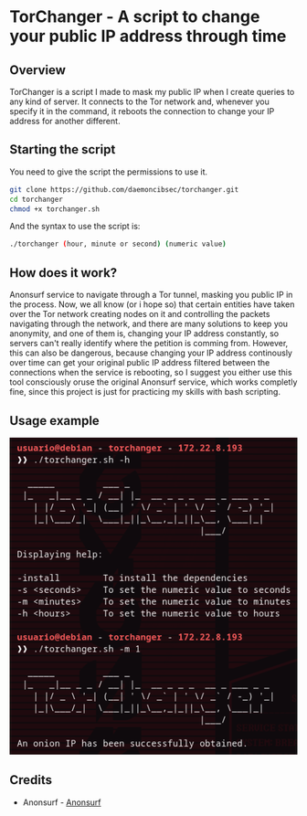 # TorChanger - A script to change your public IP address through time

## Overview

TorChanger is a script I made to mask my public IP when I create queries to any kind of server. It connects to the Tor network and, whenever you specify it in the command, it reboots the connection to change your IP address for another different.

## Starting the script

You need to give the script the permissions to use it.
```bash
git clone https://github.com/daemoncibsec/torchanger.git
cd torchanger
chmod +x torchanger.sh
```

And the syntax to use the script is:

```bash
./torchanger (hour, minute or second) (numeric value)
```

## How does it work?

Anonsurf service to navigate through a Tor tunnel, masking you public IP in the process. Now, we all know (or i hope so) that certain entities have taken over the Tor network creating nodes on it and controlling the packets navigating through the network, and there are many solutions to keep you anonymity, and one of them is, changing your IP address constantly, so servers can't really identify where the petition is comming from. However, this can also be dangerous, because changing your IP address continously over time can get your original public IP address filtered between the connections when the service is rebooting, so I suggest you either use this tool consciously oruse the original Anonsurf service, which works completly fine, since this project is just for practicing my skills with bash scripting.

## Usage example

![Image](image.png)

## Credits

- Anonsurf - [Anonsurf](https://github.com/Und3rf10w/kali-anonsurf)
